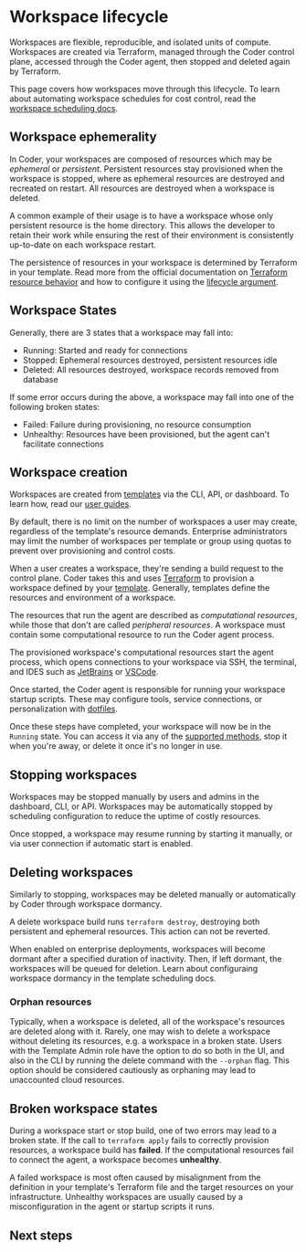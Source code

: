# Workspace lifecycle

<!-- TODO: Make a sexier opener -->
Workspaces are flexible, reproducible, and isolated units of compute. Workspaces are created via Terraform, managed through the Coder control plane, accessed through the Coder agent, then stopped and deleted again by Terraform. 

This page covers how workspaces move through this lifecycle. To learn about automating workspace schedules for cost control, read the [workspace scheduling docs](./schedule.md).

## Workspace ephemerality

In Coder, your workspaces are composed of resources which may be _ephemeral_ or _persistent_. Persistent resources stay provisioned when the workspace is stopped, where as ephemeral resources are destroyed and recreated on restart. All resources are destroyed when a workspace is deleted.

A common example of their usage is to have a workspace whose only persistent resource is the home directory. This allows the developer to retain their work while ensuring the rest of their environment is consistently up-to-date on each workspace restart.

The persistence of resources in your workspace is determined by Terraform in your template. Read more from the official documentation on [Terraform resource behavior](https://developer.hashicorp.com/terraform/language/resources/behavior#how-terraform-applies-a-configuration) and how to configure it using the [lifecycle argument](https://developer.hashicorp.com/terraform/language/meta-arguments/lifecycle).

<!-- TODO: Template resource persistence link
https://coder.com/docs/templates/resource-persistence
 -->

## Workspace States

Generally, there are 3 states that a workspace may fall into:
- Running: Started and ready for connections
- Stopped: Ephemeral resources destroyed, persistent resources idle
- Deleted: All resources destroyed, workspace records removed from database

If some error occurs during the above, a workspace may fall into one of the following broken states:
- Failed: Failure during provisioning, no resource consumption
- Unhealthy: Resources have been provisioned, but the agent can't facilitate connections

## Workspace creation

Workspaces are created from [templates](../templates/README.md) via the CLI, API, or dashboard. To learn how, read our [user guides](../../user-guides/README.md). 

By default, there is no limit on the number of workspaces a user may create, regardless of the template's resource demands. Enterprise administrators may limit the number of workspaces per template or group using quotas to prevent over provisioning and control costs.

<!-- TODO: Quota link -->

When a user creates a workspace, they're sending a build request to the control plane. Coder takes this and uses [Terraform](https://www.terraform.io/) to provision a workspace defined by your [template](../templates/README.md). Generally, templates define the resources and environment of a workspace.  


The resources that run the agent are described as _computational resources_,
while those that don't are called _peripheral resources_. A workspace must contain some computational resource to run the Coder agent process.

The provisioned workspace's computational resources start the agent process, which opens connections to your workspace via SSH, the terminal, and IDES such as [JetBrains](../../user-guides/workspace-access/jetbrains.md) or [VSCode](../../user-guides/workspace-access/vscode.md). 

Once started, the Coder agent is responsible for running your workspace startup scripts. These may configure tools, service connections, or personalization with [dotfiles](../../user-guides/workspace-dotfiles.md).

Once these steps have completed, your workspace will now be in the `Running` state. You can access it via any of the [supported methods](../../user-guides/workspace-access/README.md), stop it when you're away, or delete it once it's no longer in use.

## Stopping workspaces

Workspaces may be stopped manually by users and admins in the dashboard, CLI, or API. Workspaces may be automatically stopped by scheduling configuration to reduce the uptime of costly resources.

Once stopped, a workspace may resume running by starting it manually, or via user connection if automatic start is enabled.

<!-- TODO: Add "start on connect" docs link -->

## Deleting workspaces

Similarly to stopping, workspaces may be deleted manually or automatically by Coder through workspace dormancy. 

A delete workspace build runs `terraform destroy`, destroying both persistent and ephemeral resources. This action can not be reverted.

When enabled on enterprise deployments, workspaces will become dormant after a specified duration of inactivity. Then, if left dormant, the workspaces will be queued for deletion. Learn about configuraing workspace dormancy in the template scheduling docs.

### Orphan resources

Typically, when a workspace is deleted, all of the workspace's resources are deleted along with it. Rarely, one may wish to delete a workspace without deleting its resources, e.g. a workspace in a broken state. Users with the Template Admin role have the option to do so both in the UI, and also in the CLI by running the delete command with the `--orphan` flag. This option should be considered cautiously as orphaning may lead to unaccounted cloud resources.


## Broken workspace states

During a workspace start or stop build, one of two errors may lead to a broken state. If the call to `terraform apply` fails to correctly provision resources, a workspace build has **failed**. If the computational resources fail to connect the agent, a workspace becomes **unhealthy**.

A failed workspace is most often caused by misalignment from the definition in your template's Terraform file and the target resources on your infrastructure. Unhealthy workspaces are usually caused by a misconfiguration in the agent or startup scripts it runs.

<!-- TODO: Needs review/addition -->

## Next steps
<!--
TODO:
- connecting to your workspace
- writing templates
- workspace scheduling
-->
